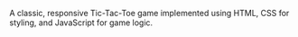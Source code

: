 A classic, responsive Tic-Tac-Toe game implemented using HTML, CSS for styling, and JavaScript for game logic.
